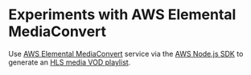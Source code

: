 # Experiments with AWS Elemental MediaConvert

Use [AWS Elemental
MediaConvert](https://docs.aws.amazon.com/sdk-for-javascript/v2/developer-guide/emc-examples.html)
service via the [AWS Node.js
SDK](https://docs.aws.amazon.com/sdk-for-javascript/v2/developer-guide/getting-started-nodejs.html)
to generate an [HLS media VOD playlist](https://developer.apple.com/streaming/).
